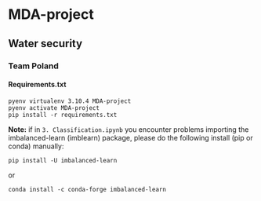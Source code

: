 # MDA-project

## Water security
### Team Poland

#### Requirements.txt
```
pyenv virtualenv 3.10.4 MDA-project
pyenv activate MDA-project
pip install -r requirements.txt
```
**Note:** if in `3. Classification.ipynb` you encounter problems importing the imbalanced-learn (imblearn) package, please do the following install (pip or conda) manually:

```
pip install -U imbalanced-learn
```
or
```
conda install -c conda-forge imbalanced-learn
```
